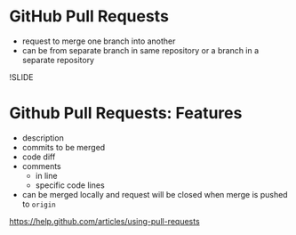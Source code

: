 # GitHub Pull Requests

- request to merge one branch into another
- can be from separate branch in same repository or a branch in a separate repository

!SLIDE

# Github Pull Requests: Features

- description
- commits to be merged
- code diff
- comments
  - in line
  - specific code lines
- can be merged locally and request will be closed when merge is pushed to `origin`

https://help.github.com/articles/using-pull-requests
